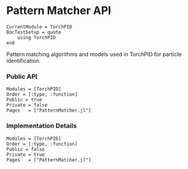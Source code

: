 # Pattern Matcher API

```@meta
CurrentModule = TorchPID
DocTestSetup = quote
    using TorchPID
end
```

Pattern matching algorithms and models used in TorchPID for particle identification.

### Public API

```@autodocs
Modules = [TorchPID]
Order = [:type, :function]
Public = true
Private = false
Pages   = ["PatternMatcher.jl"]
```

### Implementation Details

```@autodocs
Modules = [TorchPID]
Order = [:type, :function]
Public = false
Private = true
Pages   = ["PatternMatcher.jl"]
```